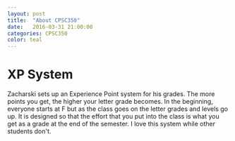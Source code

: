 ```yaml
---
layout: post
title:  "About CPSC350"
date:   2016-03-31 21:00:00
categories: CPSC350
color: teal
---
```


# XP System
Zacharski sets up an Experience Point system for his grades. The more points you get, the higher your letter grade becomes. In the beginning, everyone starts at F but as the class goes on the letter grades and levels go up. It is designed so that the effort that you put into the class is what you get as a grade at the end of the semester. I love this system while other students don't.
